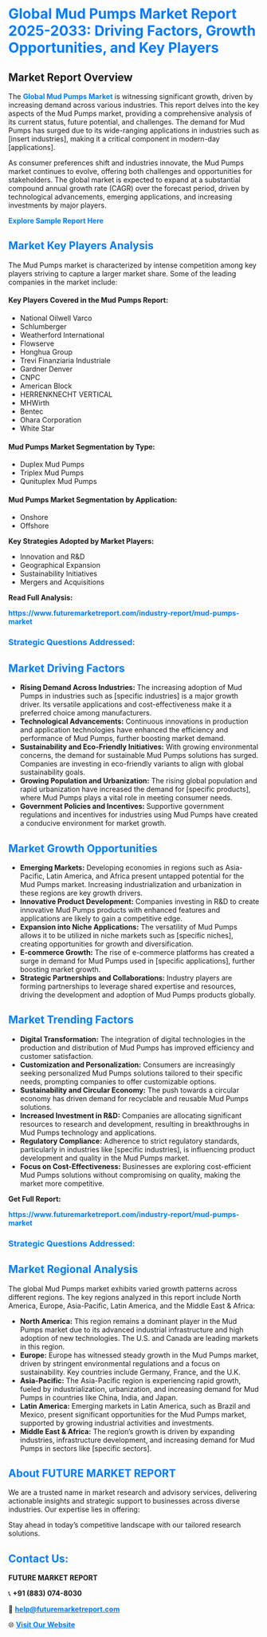 <h1 style="color: #007BFF;">Global Mud Pumps Market Report 2025-2033: Driving Factors, Growth Opportunities, and Key Players</h1>

<section id="overview">
<h2>Market Report Overview</h2>
<p>The <a href="https://www.futuremarketreport.com/industry-report/mud-pumps-market" style="color: #007BFF; text-decoration: none;"><strong>Global Mud Pumps Market</strong></a> is witnessing significant growth, driven by increasing demand across various industries. This report delves into the key aspects of the Mud Pumps market, providing a comprehensive analysis of its current status, future potential, and challenges. The demand for Mud Pumps has surged due to its wide-ranging applications in industries such as [insert industries], making it a critical component in modern-day [applications].</p>
<p>As consumer preferences shift and industries innovate, the Mud Pumps market continues to evolve, offering both challenges and opportunities for stakeholders. The global market is expected to expand at a substantial compound annual growth rate (CAGR) over the forecast period, driven by technological advancements, emerging applications, and increasing investments by major players.</p>
</section>

<section id="overview">
<p><a href="https://www.futuremarketreport.com/request-sample/reportId=61881" style="color: #007BFF; text-decoration: none;"><strong>Explore Sample Report Here</strong></a></p>
</section>

<section id="key-players">
<h2 style="color: #007BFF;">Market Key Players Analysis</h2>
<p>The Mud Pumps market is characterized by intense competition among key players striving to capture a larger market share. Some of the leading companies in the market include:</p>
<h4>Key Players Covered in the Mud Pumps Report:</h4>
<ul><li>National Oilwell Varco</li><li>Schlumberger</li><li>Weatherford International</li><li>Flowserve</li><li>Honghua Group</li><li>Trevi Finanziaria Industriale</li><li>Gardner Denver</li><li>CNPC</li><li>American Block</li><li>HERRENKNECHT VERTICAL</li><li>MHWirth</li><li>Bentec</li><li>Ohara Corporation</li><li>White Star</li></ul>
<h4>Mud Pumps Market Segmentation by Type:</h4>
<ul><li>Duplex Mud Pumps</li><li>Triplex Mud Pumps</li><li>Qunituplex Mud Pumps</li></ul>

<h4>Mud Pumps Market Segmentation by Application:</h4>
<ul><li>Onshore</li><li>Offshore</li></ul>
<p><strong>Key Strategies Adopted by Market Players:</strong></p>
<ul>
<li>Innovation and R&D</li>
<li>Geographical Expansion</li>
<li>Sustainability Initiatives</li>
<li>Mergers and Acquisitions</li>
</ul>
</section>

<section>
<p><strong>Read Full Analysis: </strong></p><a href="https://www.futuremarketreport.com/industry-report/mud-pumps-market" style="color: #007BFF; text-decoration: none;"><strong>https://www.futuremarketreport.com/industry-report/mud-pumps-market</strong></a>
<h3 style="color: #007BFF;">Strategic Questions Addressed:</h3>
</section>

<section id="driving-factors">
<h2 style="color: #007BFF;">Market Driving Factors</h2>
<ul>
<li><strong>Rising Demand Across Industries:</strong> The increasing adoption of Mud Pumps in industries such as [specific industries] is a major growth driver. Its versatile applications and cost-effectiveness make it a preferred choice among manufacturers.</li>
<li><strong>Technological Advancements:</strong> Continuous innovations in production and application technologies have enhanced the efficiency and performance of Mud Pumps, further boosting market demand.</li>
<li><strong>Sustainability and Eco-Friendly Initiatives:</strong> With growing environmental concerns, the demand for sustainable Mud Pumps solutions has surged. Companies are investing in eco-friendly variants to align with global sustainability goals.</li>
<li><strong>Growing Population and Urbanization:</strong> The rising global population and rapid urbanization have increased the demand for [specific products], where Mud Pumps plays a vital role in meeting consumer needs.</li>
<li><strong>Government Policies and Incentives:</strong> Supportive government regulations and incentives for industries using Mud Pumps have created a conducive environment for market growth.</li>
</ul>
</section>

<section id="growth-opportunities">
<h2 style="color: #007BFF;">Market Growth Opportunities</h2>
<ul>
<li><strong>Emerging Markets:</strong> Developing economies in regions such as Asia-Pacific, Latin America, and Africa present untapped potential for the Mud Pumps market. Increasing industrialization and urbanization in these regions are key growth drivers.</li>
<li><strong>Innovative Product Development:</strong> Companies investing in R&D to create innovative Mud Pumps products with enhanced features and applications are likely to gain a competitive edge.</li>
<li><strong>Expansion into Niche Applications:</strong> The versatility of Mud Pumps allows it to be utilized in niche markets such as [specific niches], creating opportunities for growth and diversification.</li>
<li><strong>E-commerce Growth:</strong> The rise of e-commerce platforms has created a surge in demand for Mud Pumps used in [specific applications], further boosting market growth.</li>
<li><strong>Strategic Partnerships and Collaborations:</strong> Industry players are forming partnerships to leverage shared expertise and resources, driving the development and adoption of Mud Pumps products globally.</li>
</ul>
</section>

<section id="trending-factors">
<h2 style="color: #007BFF;">Market Trending Factors</h2>
<ul>
<li><strong>Digital Transformation:</strong> The integration of digital technologies in the production and distribution of Mud Pumps has improved efficiency and customer satisfaction.</li>
<li><strong>Customization and Personalization:</strong> Consumers are increasingly seeking personalized Mud Pumps solutions tailored to their specific needs, prompting companies to offer customizable options.</li>
<li><strong>Sustainability and Circular Economy:</strong> The push towards a circular economy has driven demand for recyclable and reusable Mud Pumps solutions.</li>
<li><strong>Increased Investment in R&D:</strong> Companies are allocating significant resources to research and development, resulting in breakthroughs in Mud Pumps technology and applications.</li>
<li><strong>Regulatory Compliance:</strong> Adherence to strict regulatory standards, particularly in industries like [specific industries], is influencing product development and quality in the Mud Pumps market.</li>
<li><strong>Focus on Cost-Effectiveness:</strong> Businesses are exploring cost-efficient Mud Pumps solutions without compromising on quality, making the market more competitive.</li>
</ul>
</section>

<section>
<p><strong>Get Full Report: </strong></p><a href="https://www.futuremarketreport.com/industry-report/mud-pumps-market" style="color: #007BFF; text-decoration: none;"><strong>https://www.futuremarketreport.com/industry-report/mud-pumps-market</strong></a>
<h3 style="color: #007BFF;">Strategic Questions Addressed:</h3>
</section>


<section id="regional-analysis">
<h2 style="color: #007BFF;">Market Regional Analysis</h2>
<p>The global Mud Pumps market exhibits varied growth patterns across different regions. The key regions analyzed in this report include North America, Europe, Asia-Pacific, Latin America, and the Middle East & Africa:</p>
<ul>
<li><strong>North America:</strong> This region remains a dominant player in the Mud Pumps market due to its advanced industrial infrastructure and high adoption of new technologies. The U.S. and Canada are leading markets in this region.</li>
<li><strong>Europe:</strong> Europe has witnessed steady growth in the Mud Pumps market, driven by stringent environmental regulations and a focus on sustainability. Key countries include Germany, France, and the U.K.</li>
<li><strong>Asia-Pacific:</strong> The Asia-Pacific region is experiencing rapid growth, fueled by industrialization, urbanization, and increasing demand for Mud Pumps in countries like China, India, and Japan.</li>
<li><strong>Latin America:</strong> Emerging markets in Latin America, such as Brazil and Mexico, present significant opportunities for the Mud Pumps market, supported by growing industrial activities and investments.</li>
<li><strong>Middle East & Africa:</strong> The region’s growth is driven by expanding industries, infrastructure development, and increasing demand for Mud Pumps in sectors like [specific sectors].</li>
</ul>
</section>

<footer>
<h2 style="color: #007BFF;">About FUTURE MARKET REPORT</h2>
<p>We are a trusted name in market research and advisory services, delivering actionable insights and strategic support to businesses across diverse industries. Our expertise lies in offering:</p>

<p>Stay ahead in today’s competitive landscape with our tailored research solutions.</p>

<h2 style="color: #007BFF;">Contact Us:</h2>
<p><strong>FUTURE MARKET REPORT</strong></p>
<p>📞 <strong>+91 (883) 074-8030</strong></p>
<p>📧 <strong><a href="mailto:help@futuremarketreport.com" style="color: #007BFF;">help@futuremarketreport.com</a></strong></p>
<p>🌐 <strong><a href="https://www.futuremarketreport.com/" style="color: #007BFF;">Visit Our Website</a></strong></p>
</footer>